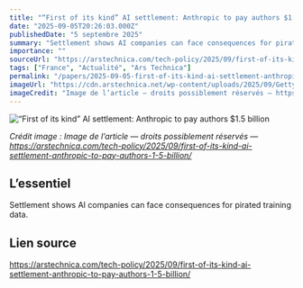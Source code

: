 ```yaml
---
title: "“First of its kind” AI settlement: Anthropic to pay authors $1.5 billion"
date: "2025-09-05T20:26:03.000Z"
publishedDate: "5 septembre 2025"
summary: "Settlement shows AI companies can face consequences for pirated training data."
importance: ""
sourceUrl: "https://arstechnica.com/tech-policy/2025/09/first-of-its-kind-ai-settlement-anthropic-to-pay-authors-1-5-billion/"
tags: ["France", "Actualité", "Ars Technica"]
permalink: "/papers/2025-09-05-first-of-its-kind-ai-settlement-anthropic-to-pay-authors-dollar15-billion"
imageUrl: "https://cdn.arstechnica.net/wp-content/uploads/2025/09/GettyImages-604354902-1152x648.jpg"
imageCredit: "Image de l’article — droits possiblement réservés — https://arstechnica.com/tech-policy/2025/09/first-of-its-kind-ai-settlement-anthropic-to-pay-authors-1-5-billion/"
---
```


![“First of its kind” AI settlement: Anthropic to pay authors $1.5 billion](https://cdn.arstechnica.net/wp-content/uploads/2025/09/GettyImages-604354902-1152x648.jpg)

*Crédit image : Image de l’article — droits possiblement réservés — https://arstechnica.com/tech-policy/2025/09/first-of-its-kind-ai-settlement-anthropic-to-pay-authors-1-5-billion/*

## L’essentiel

Settlement shows AI companies can face consequences for pirated training data.

## Lien source

https://arstechnica.com/tech-policy/2025/09/first-of-its-kind-ai-settlement-anthropic-to-pay-authors-1-5-billion/
